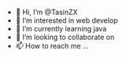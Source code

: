 - 👋 Hi, I’m @TasinZX
- 👀 I’m interested in web develop
- 🌱 I’m currently learning java
- 💞️ I’m looking to collaborate on 
- 📫 How to reach me ...

<!---
TasinZX/TasinZX is a ✨ special ✨ repository because its `README.md` (this file) appears on your GitHub profile.
You can click the Preview link to take a look at your changes.
--->

